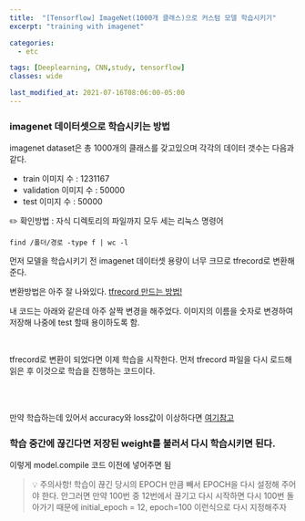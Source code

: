 ```yaml
---
title:  "[Tensorflow] ImageNet(1000개 클래스)으로 커스텀 모델 학습시키기"
excerpt: "training with imagenet"

categories:
  - etc

tags: [Deeplearning, CNN,study, tensorflow]
classes: wide

last_modified_at: 2021-07-16T08:06:00-05:00
---
```


### imagenet 데이터셋으로 학습시키는 방법

imagenet dataset은 총 1000개의 클래스를 갖고있으며 각각의 데이터 갯수는 다음과 같다.

- train 이미지 수 : 1231167
- validation 이미지 수 : 50000
- test 이미지 수 : 50000

✏️ 확인방법 : 자식 디렉토리의 파일까지 모두 세는 리눅스 명령어 

`find /폴더/경로 -type f | wc -l`

먼저 모델을 학습시키기 전 imagenet 데이터셋 용량이 너무 크므로 tfrecord로 변환해준다. 

변환방법은 아주 잘 나와있다. [tfrecord 만드는 방법!](https://www.tensorflow.org/tutorials/load_data/tfrecord)

내 코드는 아래와 같은데 아주 살짝 변경을 해주었다. 이미지의 이름을 숫자로 변경하여 저장해 나중에 test 할때 용이하도록 함.

<script src="https://gist.github.com/chaelin0722/569151e16b089225ce8a7e2f84250d53.js"></script>
<br>

tfrecord로 변환이 되었다면 이제 학습을 시작한다. 먼저 tfrecord 파일을 다시 로드해 읽은 후 이것으로 학습을 진행하는 코드이다.

<br>
<script src="https://gist.github.com/chaelin0722/6c547bad64068a030c1aaac806443c88.js"></script>
<br>

만약 학습하는데 있어서 accuracy와 loss값이 이상하다면 [여기참고](https://chaelin0722.github.io/deeplearning/cnn/study/accuracy&loss_error/)

### 학습 중간에 끊긴다면 저장된 weight를 불러서 다시 학습시키면 된다.

이렇게 model.compile 코드 이전에 넣어주면 됨

<script src="https://gist.github.com/chaelin0722/161e4998c1d330f5ef85a8d5d80515c0.js"></script>

> 💡 주의사항!
> 학습이 끊긴 당시의 EPOCH 만큼 빼서 EPOCH을 다시 설정해 주어야 한다. 안그러면 만약 100번 중 12번에서 끊기고 다시 시작하면 다시 100번 돌아가기 때문에 initial_epoch = 12, epoch=100 이런식으로 다시 지정해주자
